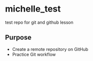 # michelle_test
test repo for git and github lesson 

## Purpose 

- Create a remote repository on GitHub
- Practice Git workflow
